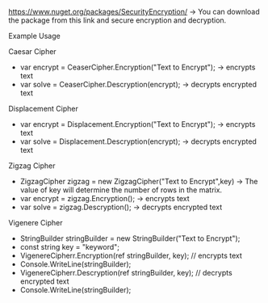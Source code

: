 
https://www.nuget.org/packages/SecurityEncryption/ -> You can download the package from this link and secure encryption and decryption.

Example Usage

 Caesar Cipher
 * var encrypt = CeaserCipher.Encryption("Text to Encrypt"); -> encrypts text
 * var solve = CeaserCipher.Descryption(encrypt);            -> decrypts encrypted text
 
 Displacement Cipher
 * var encrypt = Displacement.Encryption("Text to Encrypt"); -> encrypts text
 * var solve = Displacement.Descryption(encrypt);            -> decrypts encrypted text
 
 Zigzag Cipher
 * ZigzagCipher zigzag = new ZigzagCipher("Text to Encrypt",key) -> The value of key will determine the number of rows in the matrix.
 * var encrypt = zigzag.Encryption();                       -> encrypts text
 * var solve =   zigzag.Descryption();                      -> decrypts encrypted text
 
 Vigenere Cipher
 * StringBuilder stringBuilder = new StringBuilder("Text to Encrypt");
 * const string key = "keyword";
 * VigenereCipherr.Encryption(ref stringBuilder, key); // encrypts text
 * Console.WriteLine(stringBuilder);
 * VigenereCipherr.Descryption(ref stringBuilder, key); // decrypts encrypted text
 * Console.WriteLine(stringBuilder);

